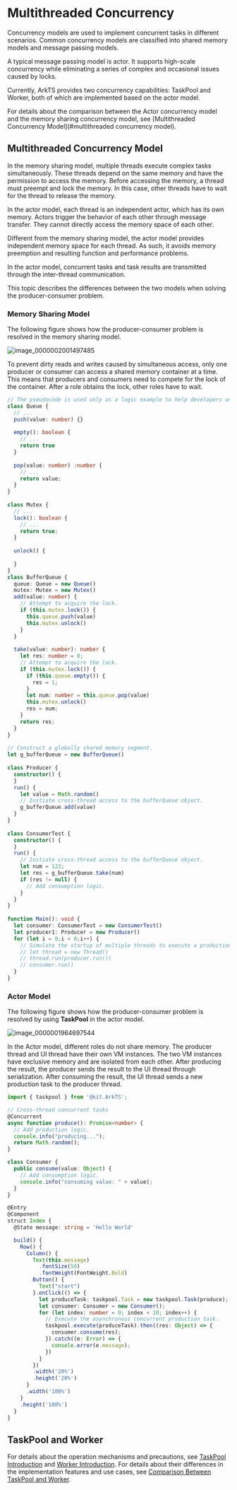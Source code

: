 # Multithreaded Concurrency

Concurrency models are used to implement concurrent tasks in different scenarios. Common concurrency models are classified into shared memory models and message passing models.

A typical message passing model is actor. It supports high-scale concurrency while eliminating a series of complex and occasional issues caused by locks.

Currently, ArkTS provides two concurrency capabilities: TaskPool and Worker, both of which are implemented based on the actor model.

For details about the comparison between the Actor concurrency model and the memory sharing concurrency model, see [Multithreaded Concurrency Model](#multithreaded concurrency model).

## Multithreaded Concurrency Model

In the memory sharing model, multiple threads execute complex tasks simultaneously. These threads depend on the same memory and have the permission to access the memory. Before accessing the memory, a thread must preempt and lock the memory. In this case, other threads have to wait for the thread to release the memory.

In the actor model, each thread is an independent actor, which has its own memory. Actors trigger the behavior of each other through message transfer. They cannot directly access the memory space of each other.

Different from the memory sharing model, the actor model provides independent memory space for each thread. As such, it avoids memory preemption and resulting function and performance problems.

In the actor model, concurrent tasks and task results are transmitted through the inter-thread communication.

This topic describes the differences between the two models when solving the producer-consumer problem.

### Memory Sharing Model

The following figure shows how the producer-consumer problem is resolved in the memory sharing model.

![image_0000002001497485](figures/image_0000002001497485.png)

To prevent dirty reads and writes caused by simultaneous access, only one producer or consumer can access a shared memory container at a time. This means that producers and consumers need to compete for the lock of the container. After a role obtains the lock, other roles have to wait.

```ts
// The pseudocode is used only as a logic example to help developers understand the differences between the memory sharing model and the Actor model.
class Queue {
  // ...
  push(value: number) {}
 
  empty(): boolean {
    // ...
    return true
  }
 
  pop(value: number) :number {
    // ...
    return value;
  }
}
 
class Mutex {
  // ...
  lock(): boolean {
    // ...
    return true;
  }
 
  unlock() {
 
  }
}
class BufferQueue {
  queue: Queue = new Queue()
  mutex: Mutex = new Mutex()
  add(value: number) {
    // Attempt to acquire the lock.
    if (this.mutex.lock()) {
      this.queue.push(value)
      this.mutex.unlock()
    }
  }
 
  take(value: number): number {
    let res: number = 0;
    // Attempt to acquire the lock.
    if (this.mutex.lock()) {
      if (this.queue.empty()) {
        res = 1;
      }
      let num: number = this.queue.pop(value)
      this.mutex.unlock()
      res = num;
    }
    return res;
  }
}
 
// Construct a globally shared memory segment.
let g_bufferQueue = new BufferQueue()
 
class Producer {
  constructor() {
  }
  run() {
    let value = Math.random()
    // Initiate cross-thread access to the bufferQueue object.
    g_bufferQueue.add(value)
  }
}
 
class ConsumerTest {
  constructor() {
  }
  run() {
    // Initiate cross-thread access to the bufferQueue object.
    let num = 123;
    let res = g_bufferQueue.take(num)
    if (res != null) {
      // Add consumption logic.
    }
  }
}
 
function Main(): void {
  let consumer: ConsumerTest = new ConsumerTest()
  let producer1: Producer = new Producer()
  for (let i = 0;i < 0;i++) {
    // Simulate the startup of multiple threads to execute a production task.
    // let thread = new Thread()
    // thread.run(producer.run())
    // consumer.run()
  }
}
```


### Actor Model

The following figure shows how the producer-consumer problem is resolved by using **TaskPool** in the actor model.

![image_0000001964697544](figures/image_0000001964697544.png)

In the Actor model, different roles do not share memory. The producer thread and UI thread have their own VM instances. The two VM instances have exclusive memory and are isolated from each other. After producing the result, the producer sends the result to the UI thread through serialization. After consuming the result, the UI thread sends a new production task to the producer thread.

```ts
import { taskpool } from '@kit.ArkTS';

// Cross-thread concurrent tasks
@Concurrent
async function produce(): Promise<number> {
  // Add production logic.
  console.info("producing...");
  return Math.random();
}

class Consumer {
  public consume(value: Object) {
    // Add consumption logic.
    console.info("consuming value: " + value);
  }
}

@Entry
@Component
struct Index {
  @State message: string = 'Hello World'

  build() {
    Row() {
      Column() {
        Text(this.message)
          .fontSize(50)
          .fontWeight(FontWeight.Bold)
        Button() {
          Text("start")
        }.onClick(() => {
          let produceTask: taskpool.Task = new taskpool.Task(produce);
          let consumer: Consumer = new Consumer();
          for (let index: number = 0; index < 10; index++) {
            // Execute the asynchronous concurrent production task.
            taskpool.execute(produceTask).then((res: Object) => {
              consumer.consume(res);
            }).catch((e: Error) => {
              console.error(e.message);
            })
          }
        })
        .width('20%')
        .height('20%')
      }
      .width('100%')
    }
    .height('100%')
  }
}
```


## TaskPool and Worker

For details about the operation mechanisms and precautions, see [TaskPool Introduction](taskpool-introduction.md) and [Worker Introduction](worker-introduction.md). For details about their differences in the implementation features and use cases, see [Comparison Between TaskPool and Worker](taskpool-vs-worker.md).
